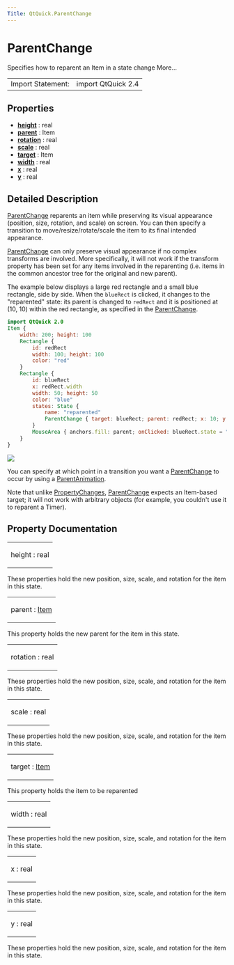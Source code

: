 ```yaml
---
Title: QtQuick.ParentChange
---
```

        
ParentChange
============

<span class="subtitle"></span>
Specifies how to reparent an Item in a state change More...

|                   |                    |
|-------------------|--------------------|
| Import Statement: | import QtQuick 2.4 |

<span id="properties"></span>
Properties
----------

-   ****[height](#height-prop)**** : real
-   ****[parent](#parent-prop)**** : Item
-   ****[rotation](#rotation-prop)**** : real
-   ****[scale](#scale-prop)**** : real
-   ****[target](#target-prop)**** : Item
-   ****[width](#width-prop)**** : real
-   ****[x](#x-prop)**** : real
-   ****[y](#y-prop)**** : real

<span id="details"></span>
Detailed Description
--------------------

[ParentChange](index.html) reparents an item while preserving its visual appearance (position, size, rotation, and scale) on screen. You can then specify a transition to move/resize/rotate/scale the item to its final intended appearance.

[ParentChange](index.html) can only preserve visual appearance if no complex transforms are involved. More specifically, it will not work if the transform property has been set for any items involved in the reparenting (i.e. items in the common ancestor tree for the original and new parent).

The example below displays a large red rectangle and a small blue rectangle, side by side. When the `blueRect` is clicked, it changes to the "reparented" state: its parent is changed to `redRect` and it is positioned at (10, 10) within the red rectangle, as specified in the [ParentChange](index.html).

``` qml
import QtQuick 2.0
Item {
    width: 200; height: 100
    Rectangle {
        id: redRect
        width: 100; height: 100
        color: "red"
    }
    Rectangle {
        id: blueRect
        x: redRect.width
        width: 50; height: 50
        color: "blue"
        states: State {
            name: "reparented"
            ParentChange { target: blueRect; parent: redRect; x: 10; y: 10 }
        }
        MouseArea { anchors.fill: parent; onClicked: blueRect.state = "reparented" }
    }
}
```

![](https://developer.ubuntu.com/static/devportal_uploaded/30e47a58-17e7-48fa-9954-567805bcd604-api/apps/qml/sdk-15.04.6/QtQuick.ParentChange/images/parentchange.png)

You can specify at which point in a transition you want a [ParentChange](index.html) to occur by using a [ParentAnimation](../QtQuick.ParentAnimation.md).

Note that unlike [PropertyChanges](../QtQuick.PropertyChanges.md), [ParentChange](index.html) expects an Item-based target; it will not work with arbitrary objects (for example, you couldn't use it to reparent a Timer).

Property Documentation
----------------------

<table>
<colgroup>
<col width="100%" />
</colgroup>
<tbody>
<tr class="odd">
<td><p><span id="height-prop"></span><span class="name">height</span> : <span class="type">real</span></p></td>
</tr>
</tbody>
</table>

These properties hold the new position, size, scale, and rotation for the item in this state.

<table>
<colgroup>
<col width="100%" />
</colgroup>
<tbody>
<tr class="odd">
<td><p><span id="parent-prop"></span><span class="name">parent</span> : <span class="type"><a href="QtQuick.Item.md">Item</a></span></p></td>
</tr>
</tbody>
</table>

This property holds the new parent for the item in this state.

<table>
<colgroup>
<col width="100%" />
</colgroup>
<tbody>
<tr class="odd">
<td><p><span id="rotation-prop"></span><span class="name">rotation</span> : <span class="type">real</span></p></td>
</tr>
</tbody>
</table>

These properties hold the new position, size, scale, and rotation for the item in this state.

<table>
<colgroup>
<col width="100%" />
</colgroup>
<tbody>
<tr class="odd">
<td><p><span id="scale-prop"></span><span class="name">scale</span> : <span class="type">real</span></p></td>
</tr>
</tbody>
</table>

These properties hold the new position, size, scale, and rotation for the item in this state.

<table>
<colgroup>
<col width="100%" />
</colgroup>
<tbody>
<tr class="odd">
<td><p><span id="target-prop"></span><span class="name">target</span> : <span class="type"><a href="QtQuick.Item.md">Item</a></span></p></td>
</tr>
</tbody>
</table>

This property holds the item to be reparented

<table>
<colgroup>
<col width="100%" />
</colgroup>
<tbody>
<tr class="odd">
<td><p><span id="width-prop"></span><span class="name">width</span> : <span class="type">real</span></p></td>
</tr>
</tbody>
</table>

These properties hold the new position, size, scale, and rotation for the item in this state.

<table>
<colgroup>
<col width="100%" />
</colgroup>
<tbody>
<tr class="odd">
<td><p><span id="x-prop"></span><span class="name">x</span> : <span class="type">real</span></p></td>
</tr>
</tbody>
</table>

These properties hold the new position, size, scale, and rotation for the item in this state.

<table>
<colgroup>
<col width="100%" />
</colgroup>
<tbody>
<tr class="odd">
<td><p><span id="y-prop"></span><span class="name">y</span> : <span class="type">real</span></p></td>
</tr>
</tbody>
</table>

These properties hold the new position, size, scale, and rotation for the item in this state.

